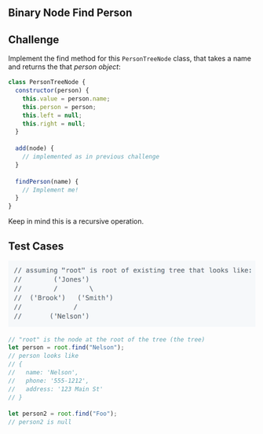 ## Binary Node Find Person

## Challenge

Implement the find method for this `PersonTreeNode` class, that takes a name and returns the that _person object_:

```js
class PersonTreeNode {
  constructor(person) {
    this.value = person.name;
    this.person = person;
    this.left = null;
    this.right = null;
  }

  add(node) {
    // implemented as in previous challenge
  }

  findPerson(name) {
    // Implement me!
  }
}
```

Keep in mind this is a recursive operation.

## Test Cases

![Person Tree](person-nodes.png)

```js
// "root" is the node at the root of the tree (the tree)
let person = root.find("Nelson");
// person looks like
// {
//   name: 'Nelson',
//   phone: '555-1212',
//   address: '123 Main St'
// }

let person2 = root.find("Foo");
// person2 is null
```
